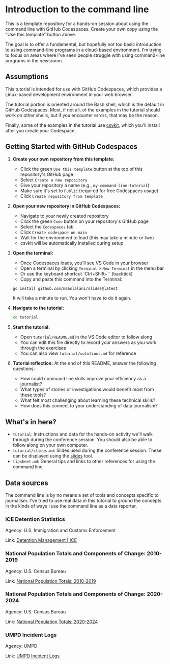 # Introduction to the command line

This is a template repository for a hands-on session about using the command line with GitHub Codespaces. Create your own copy using the "Use this template" button above.

The goal is to offer a fundamental, but hopefully not too basic introduction to using command-line programs in a cloud-based environment. I'm trying to focus on areas where I've seen people struggle with using command-line programs in the newsroom. 

## Assumptions

This tutorial is intended for use with GitHub Codespaces, which provides a Linux-based development environment in your web browser.

The tutorial portion is oriented around the Bash shell, which is the default in GitHub Codespaces. Most, if not all, of the examples in the tutorial should work on other shells, but if you encounter errors, that may be the reason.

Finally, some of the examples in the tutorial use [csvkit](https://github.com/wireservice/csvkit), which you'll install after you create your Codespace.

## Getting Started with GitHub Codespaces

1. **Create your own repository from this template:**
   - Click the green `Use this template` button at the top of this repository's GitHub page
   - Select `Create a new repository`
   - Give your repository a name (e.g., `my-command-line-tutorial`)
   - Make sure it's set to `Public` (required for free Codespaces usage)
   - Click `Create repository from template`

2. **Open your new repository in GitHub Codespaces:**
   - Navigate to your newly created repository
   - Click the green `Code` button on your repository's GitHub page
   - Select the `Codespaces` tab
   - Click `Create codespace on main`
   - Wait for the environment to load (this may take a minute or two)
   - csvkit will be automatically installed during setup

3. **Open the terminal:**
   - Once Codespaces loads, you'll see VS Code in your browser
   - Open a terminal by clicking `Terminal` > `New Terminal` in the menu bar
   - Or use the keyboard shortcut `Ctrl+Shift+\`` (backtick)
   - Copy and paste this command into the Terminal:

   ```bash
   go install github.com/maaslalani/slides@latest
   ```

   It will take a minute to run. You won't have to do it again.

4. **Navigate to the tutorial:**
   ```bash
   cd tutorial
   ```

5. **Start the tutorial:**
   - Open `tutorial/README.md` in the VS Code editor to follow along
   - You can edit this file directly to record your answers as you work through the exercises
   - You can also view `tutorial/solutions.md` for reference

6. **Tutorial reflection:**
   At the end of this README, answer the following questions:
   - How could command line skills improve your efficiency as a journalist?
   - What types of stories or investigations would benefit most from these tools?
   - What felt most challenging about learning these technical skills?
   - How does this connect to your understanding of data journalism?

## What's in here?

- `tutorial`: Instructions and data for the hands-on activity we'll walk through during the conference session. You should also be able to follow along on your own computer.
- `tutorial/slides.md`: Slides used during the conference session. These can be displayed using the [slides](https://github.com/maaslalani/slides) tool.
- `tipsheet.md`: General tips and links to other references for using the command line.

## Data sources

The command line is by no means a set of tools and concepts specific to journalism. I've tried to use real data in this tutorial to ground the concepts in the kinds of ways I use the command line as a data reporter.

### ICE Detention Statistics 

Agency: U.S. Immigration and Customs Enforcement

Link: [Detention Management | ICE](https://www.ice.gov/detain/detention-management)

### National Population Totals and Components of Change: 2010-2019

Agency: U.S. Census Bureau

Link: [National Population Totals: 2010-2019](https://www.census.gov/data/tables/time-series/demo/popest/2010s-national-total.html)

### National Population Totals and Components of Change: 2020-2024

Agency: U.S. Census Bureau

Link: [National Population Totals: 2020-2024](https://www.census.gov/data/tables/time-series/demo/popest/2020s-national-total.html#v2023)

### UMPD Incident Logs

Agency: UMPD

Link: [UMPD Incident Logs](https://umpd.umd.edu/statistics-reports/daily-crime-and-incident-logs)
